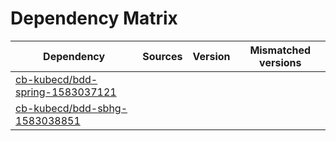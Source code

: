 # Dependency Matrix

Dependency | Sources | Version | Mismatched versions
---------- | ------- | ------- | -------------------
[cb-kubecd/bdd-spring-1583037121](https://github.com/cb-kubecd/bdd-spring-1583037121.git) |  | []() | 
[cb-kubecd/bdd-sbhg-1583038851](https://github.com/cb-kubecd/bdd-sbhg-1583038851.git) |  | []() | 
